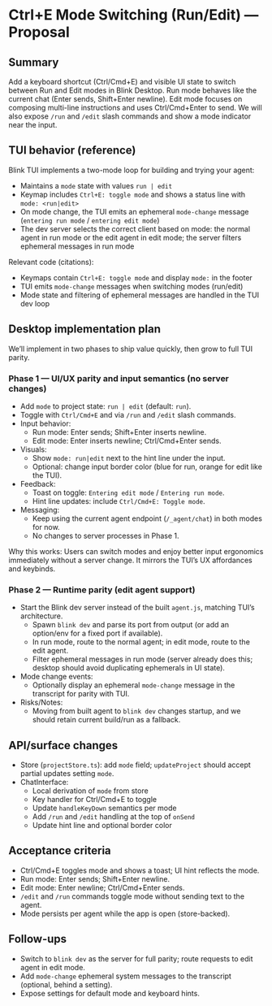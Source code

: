 # Ctrl+E Mode Switching (Run/Edit) — Proposal

## Summary

Add a keyboard shortcut (Ctrl/Cmd+E) and visible UI state to switch between Run and Edit modes in Blink Desktop. Run mode behaves like the current chat (Enter sends, Shift+Enter newline). Edit mode focuses on composing multi-line instructions and uses Ctrl/Cmd+Enter to send. We will also expose `/run` and `/edit` slash commands and show a mode indicator near the input.

## TUI behavior (reference)

Blink TUI implements a two-mode loop for building and trying your agent:

- Maintains a `mode` state with values `run | edit`
- Keymap includes `Ctrl+E: toggle mode` and shows a status line with `mode: <run|edit>`
- On mode change, the TUI emits an ephemeral `mode-change` message (`entering run mode` / `entering edit mode`)
- The dev server selects the correct client based on mode: the normal agent in run mode or the edit agent in edit mode; the server filters ephemeral messages in run mode

Relevant code (citations):

- Keymaps contain `Ctrl+E: toggle mode` and display `mode:` in the footer <blink-citation id="c57b57b6-2609-46c9-8e41-1dbc4edae997" />
- TUI emits `mode-change` messages when switching modes (run/edit) <blink-citation id="c57b57b6-2609-46c9-8e41-1dbc4edae997" />
- Mode state and filtering of ephemeral messages are handled in the TUI dev loop <blink-citation id="c57b57b6-2609-46c9-8e41-1dbc4edae997" />

## Desktop implementation plan

We’ll implement in two phases to ship value quickly, then grow to full TUI parity.

### Phase 1 — UI/UX parity and input semantics (no server changes)

- Add `mode` to project state: `run | edit` (default: `run`).
- Toggle with `Ctrl/Cmd+E` and via `/run` and `/edit` slash commands.
- Input behavior:
  - Run mode: Enter sends; Shift+Enter inserts newline.
  - Edit mode: Enter inserts newline; Ctrl/Cmd+Enter sends.
- Visuals:
  - Show `mode: run|edit` next to the hint line under the input.
  - Optional: change input border color (blue for run, orange for edit like the TUI).
- Feedback:
  - Toast on toggle: `Entering edit mode` / `Entering run mode`.
  - Hint line updates: include `Ctrl/Cmd+E: Toggle mode`.
- Messaging:
  - Keep using the current agent endpoint (`/_agent/chat`) in both modes for now.
  - No changes to server processes in Phase 1.

Why this works: Users can switch modes and enjoy better input ergonomics immediately without a server change. It mirrors the TUI’s UX affordances and keybinds.

### Phase 2 — Runtime parity (edit agent support)

- Start the Blink dev server instead of the built `agent.js`, matching TUI’s architecture.
  - Spawn `blink dev` and parse its port from output (or add an option/env for a fixed port if available).
  - In run mode, route to the normal agent; in edit mode, route to the edit agent.
  - Filter ephemeral messages in run mode (server already does this; desktop should avoid duplicating ephemerals in UI state).
- Mode change events:
  - Optionally display an ephemeral `mode-change` message in the transcript for parity with TUI.
- Risks/Notes:
  - Moving from built agent to `blink dev` changes startup, and we should retain current build/run as a fallback.

## API/surface changes

- Store (`projectStore.ts`): add `mode` field; `updateProject` should accept partial updates setting `mode`.
- ChatInterface:
  - Local derivation of `mode` from store
  - Key handler for Ctrl/Cmd+E to toggle
  - Update `handleKeyDown` semantics per mode
  - Add `/run` and `/edit` handling at the top of `onSend`
  - Update hint line and optional border color

## Acceptance criteria

- Ctrl/Cmd+E toggles mode and shows a toast; UI hint reflects the mode.
- Run mode: Enter sends; Shift+Enter newline.
- Edit mode: Enter newline; Ctrl/Cmd+Enter sends.
- `/edit` and `/run` commands toggle mode without sending text to the agent.
- Mode persists per agent while the app is open (store-backed).

## Follow-ups

- Switch to `blink dev` as the server for full parity; route requests to edit agent in edit mode.
- Add `mode-change` ephemeral system messages to the transcript (optional, behind a setting).
- Expose settings for default mode and keyboard hints.
